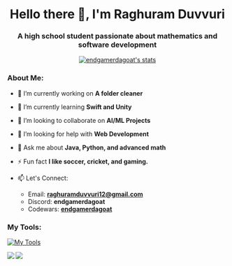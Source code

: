 <h1 align="center"> Hello there 👋, I'm Raghuram Duvvuri </h1>
<h3 align="center"> A high school student passionate about mathematics and software development </h3>

<p align="center"> <a href="https://github.com/ryo-ma/github-profile-trophy"> <img src="https://github-profile-trophy.vercel.app/?username=endgamerdagoat&theme=nord" alt="endgamerdagoat's stats"> </a> </p>

### About Me:
- 🔭 I’m currently working on **A folder cleaner**

- 🌱 I’m currently learning **Swift and Unity**

- 👯 I’m looking to collaborate on **AI/ML Projects**

- 🤝 I’m looking for help with **Web Development**

- 💬 Ask me about **Java, Python, and advanced math**

- ⚡ Fun fact **I like soccer, cricket, and gaming.**

- 📫 Let's Connect:
    - Email: **raghuramduvvuri12@gmail.com**
    - Discord: **endgamerdagoat**
    - Codewars: **[endgamerdagoat](https://www.codewars.com/users/endgamerdagoat)**
 
### My Tools:
[![My Tools](https://skillicons.dev/icons?i=java,py,html,css,js,go,swift,c,cpp,apple,unity&theme=dark)](https://skillicons.dev)
 

<p align="left"> <a href="https://github.com/anuraghazra/github-readme-stats"> <img src="https://github-readme-stats.vercel.app/api/top-langs/?username=endgamerdagoat&size_weight=0.5&count_weight=0.5&layout=compact"> </a> <a href="https://github.com/anuraghazra/github-readme-stats"> <img align="left" src="https://github-readme-stats.vercel.app/api?username=endgamerdagoat"> </a> </p>
